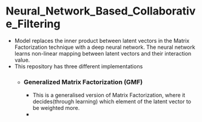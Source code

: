 # Neural_Network_Based_Collaborative_Filtering
- Model replaces the inner product between latent vectors in the Matrix Factorization technique with a deep neural network. The neural network learns non-linear mapping between latent vectors and their interaction value.
- This repository has three different implementations
  - ### Generalized Matrix Factorization (GMF)
      - This is a generalised version of Matrix Factorization, where it decides(through learning) which element of the latent vector to be weighted more.
      - 
